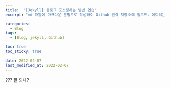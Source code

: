 ```yaml
---
title:  "[Jekyll] 블로그 포스팅하는 방법 연습"
excerpt: "md 파일에 마크다운 문법으로 작성하여 Github 원격 저장소에 업로드. 에디터는 Visual Studio code 사용! 로컬 서버에서 확인..."

categories:
  - Blog
tags:
  - [Blog, jekyll, Github]

toc: true
toc_sticky: true
 
date: 2022-02-07
last_modified_at: 2022-02-07
---
```


??? 잘 되나?
